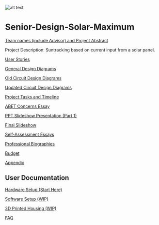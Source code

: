 
![alt text](https://github.com/cabledc/Senior-Design-Solar-Maximum/blob/main/Expo%20Slide%20Deck/Solar_Maximum_Logo.png?raw=true)
# Senior-Design-Solar-Maximum
[Team names (include Advisor) and Project Abstract](https://github.com/cabledc/Senior-Design-Solar-Maximum/blob/main/Team%20Info/Project%20and%20Group%20Members)

Project Description: Suntracking based on current input from a solar panel.

[User Stories](https://github.com/cabledc/Senior-Design/blob/main/Design/User_Stories.md)

[General Design Diagrams](https://github.com/cabledc/Senior-Design/tree/main/Design)

[Old Circuit Design Diagrams](https://github.com/cabledc/Senior-Design/tree/main/Design/Circuits)

[Updated Circuit Design Diagrams](https://github.com/cabledc/Senior-Design-Solar-Maximum/tree/main/Design/Circuits/Updated)

[Project Tasks and Timeline](https://github.com/cabledc/Senior-Design/blob/main/Planning/Tasklist.md)

[ABET Concerns Essay](https://github.com/cabledc/Senior-Design/blob/main/Planning/Constraints%20(Assignment%207))

[PPT Slideshow Presentation (Part 1)](https://youtu.be/Y3RMfyllHsM)

[Final Slideshow](https://docs.google.com/presentation/d/1W2lsvOgBEtwCP_O_Z_gjLA5nCKRydTqi8DpXf8fchjA/edit#slide=id.p)

[Self-Assessment Essays](https://github.com/cabledc/Senior-Design/tree/main/Team%20Info/Individual%20Capstone%20Assessments)

[Professional Biographies](https://github.com/cabledc/Senior-Design/tree/main/Biographies)

[Budget](https://github.com/cabledc/Senior-Design/blob/main/Planning/Budget)

[Appendix](https://github.com/cabledc/Senior-Design/blob/main/Planning/Appendix)

## User Documentation
[Hardware Setup (Start Here)](https://github.com/cabledc/Senior-Design-Solar-Maximum/blob/main/User%20Documentation/Hardware%20Setup.md)  

[Software Setup (WIP)](https://github.com/cabledc/Senior-Design-Solar-Maximum/blob/main/User%20Documentation/Software%20Setup.md)  

[3D Printed Housing (WIP)](https://github.com/cabledc/Senior-Design-Solar-Maximum/blob/main/User%20Documentation/3D%20Printed%20Housing%20Setup.md)  

[FAQ](https://github.com/cabledc/Senior-Design-Solar-Maximum/blob/main/User%20Documentation/FAQ.md)

